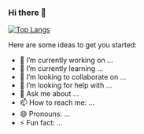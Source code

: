 ### Hi there 👋

[![Top Langs](https://github-readme-stats.vercel.app/api/top-langs/?username=filipe-machado)](https://github.com/filipe-machado)

Here are some ideas to get you started:

- 🔭 I’m currently working on ...
- 🌱 I’m currently learning ...
- 👯 I’m looking to collaborate on ...
- 🤔 I’m looking for help with ...
- 💬 Ask me about ...
- 📫 How to reach me: ...
- 😄 Pronouns: ...
- ⚡ Fun fact: ...
